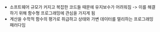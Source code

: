 - 소프트웨어 규모가 커지고 복잡한 코드들 때문에 유지보수가 어려워짐 -> 이를 해결하기 위해 함수형 프로그래밍에 관심을 가지게 됨
- 계산을 수학적 함수의 평가로 취급하고 상태와 가변 데이터를 멀리하는 프로그래밍 패러다임
	